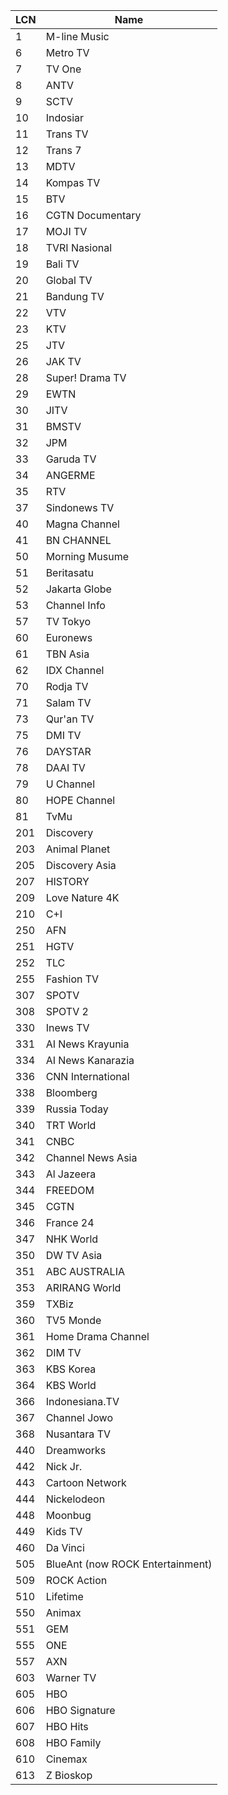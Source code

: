 LCN | Name
-- | --
1 | M-line Music
6 | Metro TV
7 | TV One
8 | ANTV
9 | SCTV
10 | Indosiar
11 | Trans TV
12 | Trans 7
13 | MDTV
14 | Kompas TV
15 | BTV
16 | CGTN Documentary
17 | MOJI TV
18 | TVRI Nasional
19 | Bali TV
20 | Global TV
21 | Bandung TV
22 | VTV
23 | KTV
25 | JTV
26 | JAK TV
28 | Super! Drama TV
29 | EWTN
30 | JITV
31 | BMSTV
32 | JPM
33 | Garuda TV
34 | ANGERME
35 | RTV
37 | Sindonews TV
40 | Magna Channel
41 | BN CHANNEL
50 | Morning Musume
51 | Beritasatu
52 | Jakarta Globe
53 | Channel Info
57 | TV Tokyo
60 | Euronews
61 | TBN Asia
62 | IDX Channel
70 | Rodja TV
71 | Salam TV
73 | Qur'an TV
75 | DMI TV
76 | DAYSTAR
78 | DAAI TV
79 | U Channel
80 | HOPE Channel
81 | TvMu
201 | Discovery
203 | Animal Planet
205 | Discovery Asia
207 | HISTORY
209 | Love Nature 4K
210 | C+I
250 | AFN
251 | HGTV
252 | TLC
255 | Fashion TV
307 | SPOTV
308 | SPOTV 2
330 | Inews TV
331 | AI News Krayunia
334 | AI News Kanarazia
336 | CNN International
338 | Bloomberg
339 | Russia Today
340 | TRT World
341 | CNBC
342 | Channel News Asia
343 | Al Jazeera
344 | FREEDOM
345 | CGTN
346 | France 24
347 | NHK World
350 | DW TV Asia
351 | ABC AUSTRALIA
353 | ARIRANG World
359 | TXBiz
360 | TV5 Monde
361 | Home Drama Channel
362 | DIM TV
363 | KBS Korea
364 | KBS World
366 | Indonesiana.TV
367 | Channel Jowo
368 | Nusantara TV
440 | Dreamworks
442 | Nick Jr.
443 | Cartoon Network
444 | Nickelodeon
448 | Moonbug
449 | Kids TV
460 | Da Vinci
505 | BlueAnt (now ROCK Entertainment)
509 | ROCK Action
510 | Lifetime
550 | Animax
551 | GEM
555 | ONE
557 | AXN
603 | Warner TV
605 | HBO
606 | HBO Signature
607 | HBO Hits
608 | HBO Family
610 | Cinemax
613 | Z Bioskop

